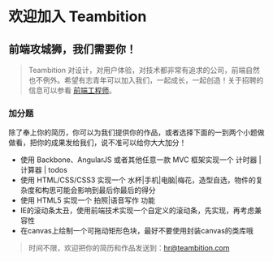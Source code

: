 # 欢迎加入 Teambition

## 前端攻城狮，我们需要你！

> Teambition 对设计，对用户体验，对技术都非常有追求的公司，前端自然也不例外。希望有志青年可以加入我们，一起成长，一起创造！关于招聘的信息可以参看 [前端工程师](https://www.teambition.com/info/jobs/article?_id=5438e71ae903ca681810f172&p=info-jobs&s=)。

### 加分题

除了奉上你的简历，你可以为我们提供你的作品，或者选择下面的一到两个小题做做看，把你的成果发给我们，说不准可以给你大大加分！

- 使用 Backbone、AngularJS 或者其他任意一款 MVC 框架实现一个 计时器 | 计算器 | todos
- 使用 HTML/CSS/CSS3 实现一个 水杯|手机|电脑|梅花，造型自选，物件的复杂度和构思可能会影响到最后你最后的得分
- 使用 HTML5 实现一个 拍照|语音写作 功能
- IE的滚动条太丑，使用前端技术实现一个自定义的滚动条，先实现，再考虑兼容性
- 在canvas上绘制一个可拖动矩形色块，最好不要使用封装canvas的类库哦

> 时间不限，欢迎把你的简历和作品发送到：[hr@teambition.com](hr@teambition.com)




